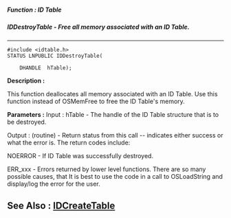 ##### Function : ID Table
##### IDDestroyTable - Free all memory associated with an ID Table.
---
```
#include <idtable.h>
STATUS LNPUBLIC IDDestroyTable(

	DHANDLE  hTable);
```
**Description :**

This function deallocates all memory associated with an ID Table. Use this 
function instead of OSMemFree to free the ID Table's memory.

**Parameters :**
Input :
hTable  -  The handle of the ID Table structure that is to be destroyed.

Output :
(routine)  -  Return status from this call -- indicates either success or what the error is. The return codes include:

NOERROR - If ID Table was successfully destroyed.

ERR_xxx - Errors returned by lower level functions.  There are so many possible causes, that It is best to use the code in a call to OSLoadString and display/log the error for the user.



**See Also :**
[IDCreateTable](/reference/Func/IDCreateTable)
---

